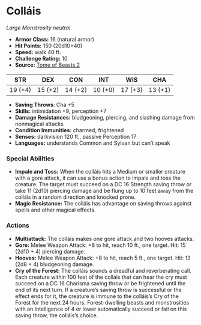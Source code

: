 # Colláis

*Large* *Monstrosity* *neutral*

- **Armor Class:** 16 (natural armor)
- **Hit Points:** 150 (20d10+40)
- **Speed:** walk 40 ft.
- **Challenge Rating:** 10
- **Source:** [Tome of Beasts 2](https://koboldpress.com/kpstore/product/tome-of-beasts-2-for-5th-edition/)

| STR | DEX | CON | INT | WIS | CHA |
| --- | --- | --- | --- | --- | --- |
| 19 (+4) | 15 (+2) | 14 (+2) | 10 (+0) | 17 (+3) | 13 (+1) |

- **Saving Throws**: Cha +5
- **Skills:** intimidation +9, perception +7
- **Damage Resistances:** bludgeoning, piercing, and slashing damage from nonmagical attacks
- **Condition Immunities:** charmed, frightened
- **Senses:** darkvision 120 ft., passive Perception 17
- **Languages:** understands Common and Sylvan but can’t speak
### Special Abilities
- **Impale and Toss:** When the colláis hits a Medium or smaller creature with a gore attack, it can use a bonus action to impale and toss the creature. The target must succeed on a DC 16 Strength saving throw or take 11 (2d10) piercing damage and be flung up to 10 feet away from the colláis in a random direction and knocked prone.
- **Magic Resistance:** The colláis has advantage on saving throws against spells and other magical effects.
### Actions
- **Multiattack:** The colláis makes one gore attack and two hooves attacks.
- **Gore:** Melee Weapon Attack: +8 to hit, reach 10 ft., one target. Hit: 15 (2d10 + 4) piercing damage.
- **Hooves:** Melee Weapon Attack: +8 to hit, reach 5 ft., one target. Hit: 13 (2d8 + 4) bludgeoning damage.
- **Cry of the Forest:** The colláis sounds a dreadful and reverberating call. Each creature within 100 feet of the colláis that can hear the cry must succeed on a DC 16 Charisma saving throw or be frightened until the end of its next turn. If a creature’s saving throw is successful or the effect ends for it, the creature is immune to the colláis’s Cry of the Forest for the next 24 hours. Forest-dwelling beasts and monstrosities with an Intelligence of 4 or lower automatically succeed or fail on this saving throw, the colláis’s choice.
